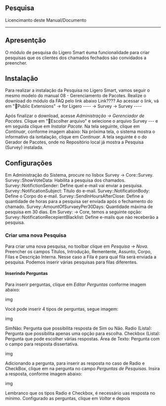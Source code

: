 ## Pesquisa

Licencimanto deste Manual/Documento

---------

## Apresentção

O módulo de pesquisa do Ligero Smart éuma funcionalidade para criar pesquisas que os clientes dos chamados fechados são convidados a preencher.

## Instalação

Para realizar a instalação da Pesquisa no Ligero Smart, vamos seguir o mesmo modelo do manual 08 - Gerenciamento de Pacotes.
Realize o download do módulo da FAQ pelo link abaixo
Link????
Ao acessar o link, vá em "Public Extensions" -> for Ligero ---- -> Survey -> Survey ----

Após finalizar o download, acesse *Administração -> Gerenciador de Pacotes.*
Clique em "Escolher arquivo" e selecione o arquivo Survey --- e em seguida clique em *Instalar Pacote*.
Na tela seguinte, clique em *Continuar*, conforme imagem abaixo:
Na próxima tela, o sistema mostra o informativo da isntalação, clique em *Continuar*.
A tela seguinte é o do Gerador de Pacotes, onde no Repositório local já mostra a Pesquisa (Survey) instalada.

## Configurações 

Em Administração do Sistema, procure no lisbox Survey -> Core::Survey.
Survey::ShowVoteData: Habilita a pesquisa dos chamados.
Survey::NotifictionSender: Define quel e-mail vai enviar a pesquisa.
Survey::NotificationSubject: Titulo do e-mail.
Survey::NotificationBody: Define o Corpo do e-mail.
Survey::SendInHoursAfterClose: Define a quantidade de horas para a pesquisa ser enviada após o fechamento do chamado.
Survey::AmountOfSurvaeyPer30Days: Quantidade máxima de pesquisa em 30 dias.
Em Survey: -> Core, temos a seguinte opção:
Survey::NotificationRecepientBlacklist: Define e-mails que nào receberão a pesquisa.

### Criar uma nova Pesquisa

Para criar uma nova pesquisa, no toolbar clique em *Pesquisa -> Nova.*
Preencher os campos Títulos, Introdução, Rementente, Assunto, Corpo, Filas e Descrição Interna.
Nesse caso a Fila é para qual fila será enviada a pesquisa. Podemos inserir várias pesquisas para filas diferentes.

#### Inserindo Perguntas 

Para inserir perguntas, clique em *Editar Perguntas* conforme imagem abaixo:

img

Você pode inserir 4 tipos de perguntas, segue imagem:

img

SimNão: Pergunta que possibilita resposta de Sim ou Não.
Radio (Lista): Pergunta que possibilita apenas uma opção para escolha.
Checkbox (Lista): Pergunta que pode escolher várias respostas.
Área de Texto: Pergunta com o campo para resposta dissertativa.

img

Adicionando a pergunta, para inserir as resposta no caso de Radio e CheckBox, clique em na pergunta no campo *Perguntas de Pesquisas*.
Insira a resposta, conforme imagem abaixo:

img

Lembranco que os tipos Radio e Checkbox, é necessário uas resposta no mínimo.
Configurado as perguntas, clique em *Voltar* e depois 

